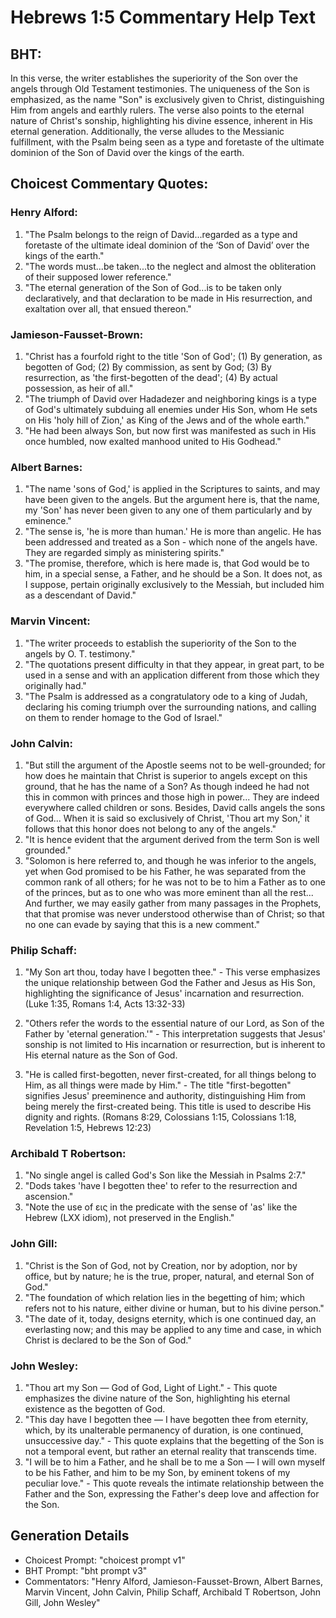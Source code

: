 # Hebrews 1:5 Commentary Help Text

## BHT:
In this verse, the writer establishes the superiority of the Son over the angels through Old Testament testimonies. The uniqueness of the Son is emphasized, as the name "Son" is exclusively given to Christ, distinguishing Him from angels and earthly rulers. The verse also points to the eternal nature of Christ's sonship, highlighting his divine essence, inherent in His eternal generation. Additionally, the verse alludes to the Messianic fulfillment, with the Psalm being seen as a type and foretaste of the ultimate dominion of the Son of David over the kings of the earth.

## Choicest Commentary Quotes:
### Henry Alford:
1. "The Psalm belongs to the reign of David...regarded as a type and foretaste of the ultimate ideal dominion of the ‘Son of David’ over the kings of the earth."
2. "The words must...be taken...to the neglect and almost the obliteration of their supposed lower reference."
3. "The eternal generation of the Son of God...is to be taken only declaratively, and that declaration to be made in His resurrection, and exaltation over all, that ensued thereon."

### Jamieson-Fausset-Brown:
1. "Christ has a fourfold right to the title 'Son of God'; (1) By generation, as begotten of God; (2) By commission, as sent by God; (3) By resurrection, as 'the first-begotten of the dead'; (4) By actual possession, as heir of all." 
2. "The triumph of David over Hadadezer and neighboring kings is a type of God's ultimately subduing all enemies under His Son, whom He sets on His 'holy hill of Zion,' as King of the Jews and of the whole earth."
3. "He had been always Son, but now first was manifested as such in His once humbled, now exalted manhood united to His Godhead."


### Albert Barnes:
1. "The name 'sons of God,' is applied in the Scriptures to saints, and may have been given to the angels. But the argument here is, that the name, my 'Son' has never been given to any one of them particularly and by eminence."
2. "The sense is, 'he is more than human.' He is more than angelic. He has been addressed and treated as a Son - which none of the angels have. They are regarded simply as ministering spirits."
3. "The promise, therefore, which is here made is, that God would be to him, in a special sense, a Father, and he should be a Son. It does not, as I suppose, pertain originally exclusively to the Messiah, but included him as a descendant of David."

### Marvin Vincent:
1. "The writer proceeds to establish the superiority of the Son to the angels by O. T. testimony."
2. "The quotations present difficulty in that they appear, in great part, to be used in a sense and with an application different from those which they originally had."
3. "The Psalm is addressed as a congratulatory ode to a king of Judah, declaring his coming triumph over the surrounding nations, and calling on them to render homage to the God of Israel."

### John Calvin:
1. "But still the argument of the Apostle seems not to be well-grounded; for how does he maintain that Christ is superior to angels except on this ground, that he has the name of a Son? As though indeed he had not this in common with princes and those high in power... They are indeed everywhere called children or sons. Besides, David calls angels the sons of God... When it is said so exclusively of Christ, 'Thou art my Son,' it follows that this honor does not belong to any of the angels."
2. "It is hence evident that the argument derived from the term Son is well grounded."
3. "Solomon is here referred to, and though he was inferior to the angels, yet when God promised to be his Father, he was separated from the common rank of all others; for he was not to be to him a Father as to one of the princes, but as to one who was more eminent than all the rest... And further, we may easily gather from many passages in the Prophets, that that promise was never understood otherwise than of Christ; so that no one can evade by saying that this is a new comment."

### Philip Schaff:
1. "My Son art thou, today have I begotten thee." - This verse emphasizes the unique relationship between God the Father and Jesus as His Son, highlighting the significance of Jesus' incarnation and resurrection. (Luke 1:35, Romans 1:4, Acts 13:32-33)

2. "Others refer the words to the essential nature of our Lord, as Son of the Father by 'eternal generation.'" - This interpretation suggests that Jesus' sonship is not limited to His incarnation or resurrection, but is inherent to His eternal nature as the Son of God.

3. "He is called first-begotten, never first-created, for all things belong to Him, as all things were made by Him." - The title "first-begotten" signifies Jesus' preeminence and authority, distinguishing Him from being merely the first-created being. This title is used to describe His dignity and rights. (Romans 8:29, Colossians 1:15, Colossians 1:18, Revelation 1:5, Hebrews 12:23)

### Archibald T Robertson:
1. "No single angel is called God's Son like the Messiah in Psalms 2:7."
2. "Dods takes 'have I begotten thee' to refer to the resurrection and ascension."
3. "Note the use of εις in the predicate with the sense of 'as' like the Hebrew (LXX idiom), not preserved in the English."

### John Gill:
1. "Christ is the Son of God, not by Creation, nor by adoption, nor by office, but by nature; he is the true, proper, natural, and eternal Son of God."
2. "The foundation of which relation lies in the begetting of him; which refers not to his nature, either divine or human, but to his divine person."
3. "The date of it, today, designs eternity, which is one continued day, an everlasting now; and this may be applied to any time and case, in which Christ is declared to be the Son of God."

### John Wesley:
1. "Thou art my Son — God of God, Light of Light." - This quote emphasizes the divine nature of the Son, highlighting his eternal existence as the begotten of God.
2. "This day have I begotten thee — I have begotten thee from eternity, which, by its unalterable permanency of duration, is one continued, unsuccessive day." - This quote explains that the begetting of the Son is not a temporal event, but rather an eternal reality that transcends time.
3. "I will be to him a Father, and he shall be to me a Son — I will own myself to be his Father, and him to be my Son, by eminent tokens of my peculiar love." - This quote reveals the intimate relationship between the Father and the Son, expressing the Father's deep love and affection for the Son.


## Generation Details
- Choicest Prompt: "choicest prompt v1"
- BHT Prompt: "bht prompt v3"
- Commentators: "Henry Alford, Jamieson-Fausset-Brown, Albert Barnes, Marvin Vincent, John Calvin, Philip Schaff, Archibald T Robertson, John Gill, John Wesley"
